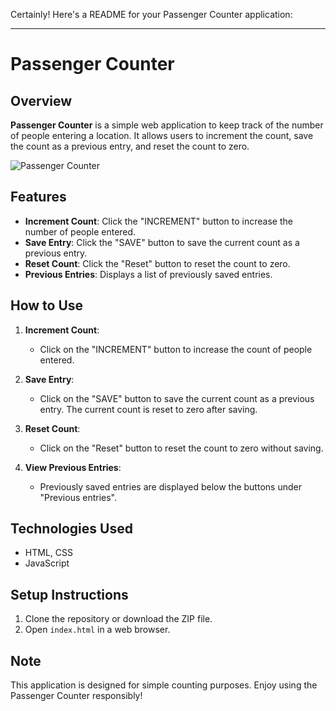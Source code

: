 Certainly! Here's a README for your Passenger Counter application:

---

# Passenger Counter

## Overview

**Passenger Counter** is a simple web application to keep track of the number of people entering a location. It allows users to increment the count, save the count as a previous entry, and reset the count to zero.

![Passenger Counter](passenger-counter-screenshot.png)

## Features

- **Increment Count**: Click the "INCREMENT" button to increase the number of people entered.
- **Save Entry**: Click the "SAVE" button to save the current count as a previous entry.
- **Reset Count**: Click the "Reset" button to reset the count to zero.
- **Previous Entries**: Displays a list of previously saved entries.

## How to Use

1. **Increment Count**:
   - Click on the "INCREMENT" button to increase the count of people entered.

2. **Save Entry**:
   - Click on the "SAVE" button to save the current count as a previous entry. The current count is reset to zero after saving.

3. **Reset Count**:
   - Click on the "Reset" button to reset the count to zero without saving.

4. **View Previous Entries**:
   - Previously saved entries are displayed below the buttons under "Previous entries".

## Technologies Used

- HTML, CSS
- JavaScript

## Setup Instructions

1. Clone the repository or download the ZIP file.
2. Open `index.html` in a web browser.

## Note

This application is designed for simple counting purposes. Enjoy using the Passenger Counter responsibly!

